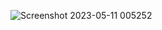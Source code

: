 ![Screenshot 2023-05-11 005252](https://github.com/faizan8349/100-days-RTL/assets/131616660/781a8b7a-81ce-41e5-b17b-efc3559dd1a8)
